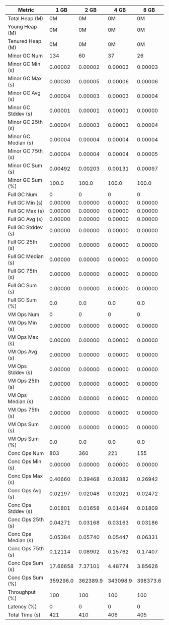 | Metric | 1 GB | 2 GB | 4 GB | 8 GB |
|------|----|----|----|----|
| Total Heap (M) | 0M | 0M | 0M | 0M |
| Young Heap (M) | 0M | 0M | 0M | 0M |
| Tenured Heap (M) | 0M | 0M | 0M | 0M |
| Minor GC Num | 134 | 60 | 37 | 26 |
| Minor GC Min (s) | 0.00002 | 0.00002 | 0.00003 | 0.00003 |
| Minor GC Max (s) | 0.00030 | 0.00005 | 0.00006 | 0.00006 |
| Minor GC Avg (s) | 0.00004 | 0.00003 | 0.00003 | 0.00004 |
| Minor GC Stddev (s) | 0.00001 | 0.00001 | 0.00001 | 0.00000 |
| Minor GC 25th (s) | 0.00004 | 0.00003 | 0.00003 | 0.00004 |
| Minor GC Median (s) | 0.00004 | 0.00004 | 0.00004 | 0.00004 |
| Minor GC 75th (s) | 0.00004 | 0.00004 | 0.00004 | 0.00005 |
| Minor GC Sum (s) | 0.00492 | 0.00203 | 0.00131 | 0.00097 |
| Minor GC Sum (%) | 100.0 | 100.0 | 100.0 | 100.0 |
| Full GC Num | 0 | 0 | 0 | 0 |
| Full GC Min (s) | 0.00000 | 0.00000 | 0.00000 | 0.00000 |
| Full GC Max (s) | 0.00000 | 0.00000 | 0.00000 | 0.00000 |
| Full GC Avg (s) | 0.00000 | 0.00000 | 0.00000 | 0.00000 |
| Full GC Stddev (s) | 0.00000 | 0.00000 | 0.00000 | 0.00000 |
| Full GC 25th (s) | 0.00000 | 0.00000 | 0.00000 | 0.00000 |
| Full GC Median (s) | 0.00000 | 0.00000 | 0.00000 | 0.00000 |
| Full GC 75th (s) | 0.00000 | 0.00000 | 0.00000 | 0.00000 |
| Full GC Sum (s) | 0.00000 | 0.00000 | 0.00000 | 0.00000 |
| Full GC Sum (%) | 0.0 | 0.0 | 0.0 | 0.0 |
| VM Ops Num | 0 | 0 | 0 | 0 |
| VM Ops Min (s) | 0.00000 | 0.00000 | 0.00000 | 0.00000 |
| VM Ops Max (s) | 0.00000 | 0.00000 | 0.00000 | 0.00000 |
| VM Ops Avg (s) | 0.00000 | 0.00000 | 0.00000 | 0.00000 |
| VM Ops Stddev (s) | 0.00000 | 0.00000 | 0.00000 | 0.00000 |
| VM Ops 25th (s) | 0.00000 | 0.00000 | 0.00000 | 0.00000 |
| VM Ops Median (s) | 0.00000 | 0.00000 | 0.00000 | 0.00000 |
| VM Ops 75th (s) | 0.00000 | 0.00000 | 0.00000 | 0.00000 |
| VM Ops Sum (s) | 0.00000 | 0.00000 | 0.00000 | 0.00000 |
| VM Ops Sum (%) | 0.0 | 0.0 | 0.0 | 0.0 |
| Conc Ops Num | 803 | 360 | 221 | 155 |
| Conc Ops Min (s) | 0.00000 | 0.00000 | 0.00000 | 0.00000 |
| Conc Ops Max (s) | 0.40660 | 0.39468 | 0.20382 | 0.26942 |
| Conc Ops Avg (s) | 0.02197 | 0.02048 | 0.02021 | 0.02472 |
| Conc Ops Stddev (s) | 0.01801 | 0.01658 | 0.01494 | 0.01809 |
| Conc Ops 25th (s) | 0.04271 | 0.03168 | 0.03163 | 0.03186 |
| Conc Ops Median (s) | 0.05384 | 0.05740 | 0.05447 | 0.06331 |
| Conc Ops 75th (s) | 0.12114 | 0.08902 | 0.15762 | 0.17407 |
| Conc Ops Sum (s) | 17.66658 | 7.37101 | 4.48774 | 3.85626 |
| Conc Ops Sum (%) | 359296.0 | 362389.9 | 343098.9 | 398373.6 |
| Throughput (%) | 100 | 100 | 100 | 100 |
| Latency (%) | 0 | 0 | 0 | 0 |
| Total Time (s) | 421 | 410 | 406 | 405 |
